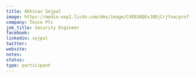 ```yaml
---
title: Abhinav Sejpal
image: https://media-exp1.licdn.com/dms/image/C4E03AQExJQDjCrjYxw/profile-displayphoto-shrink_400_400/0/1629921587161?e=1640217600&v=beta&t=e_b0T4gM-JWvQ5xKpAKXaPk-GaDdbSwq543Nj_oDDrM
company: Tesco Plc
job_title: Security Engineer
facebook:
linkedin: sejpal
twitter:
website:
notes:
status: 
type: participant
---
```

